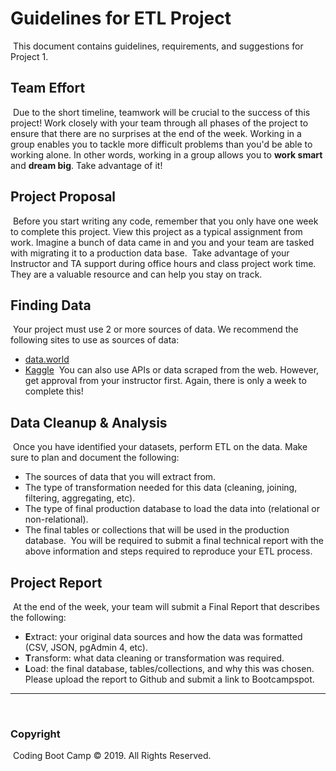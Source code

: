 # Guidelines for ETL Project
​
This document contains guidelines, requirements, and suggestions for Project 1.
​
## Team Effort
​
Due to the short timeline, teamwork will be crucial to the success of this project! Work closely with your team through all phases of the project to ensure that there are no surprises at the end of the week.
​
Working in a group enables you to tackle more difficult problems than you'd be able to working alone. In other words, working in a group allows you to **work smart** and **dream big**. Take advantage of it!
​
## Project Proposal
​
Before you start writing any code, remember that you only have one week to complete this project. View this project as a typical assignment from work. Imagine a bunch of data came in and you and your team are tasked with migrating it to a production data base.
​
Take advantage of your Instructor and TA support during office hours and class project work time. They are a valuable resource and can help you stay on track.
​
## Finding Data
​
Your project must use 2 or more sources of data. We recommend the following sites to use as sources of data:
​
* [data.world](https://data.world/)
​
* [Kaggle](https://www.kaggle.com/)
​
You can also use APIs or data scraped from the web. However, get approval from your instructor first. Again, there is only a week to complete this!
​
## Data Cleanup & Analysis
​
Once you have identified your datasets, perform ETL on the data. Make sure to plan and document the following:
​
* The sources of data that you will extract from.
​
* The type of transformation needed for this data (cleaning, joining, filtering, aggregating, etc).
​
* The type of final production database to load the data into (relational or non-relational).
​
* The final tables or collections that will be used in the production database.
​
You will be required to submit a final technical report with the above information and steps required to reproduce your ETL process.
​
## Project Report
​
At the end of the week, your team will submit a Final Report that describes the following:
​
* **E**xtract: your original data sources and how the data was formatted (CSV, JSON, pgAdmin 4, etc).
​
* **T**ransform: what data cleaning or transformation was required.
​
* **L**oad: the final database, tables/collections, and why this was chosen.
​
Please upload the report to Github and submit a link to Bootcampspot.
​
- - -
​
### Copyright
​
Coding Boot Camp © 2019. All Rights Reserved.
